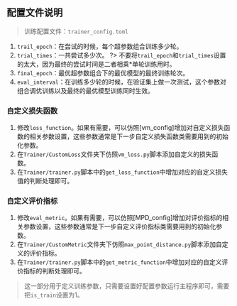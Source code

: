 ## 配置文件说明
> 训练配置文件：`trainer_config.toml`

1. `trail_epoch`：在尝试的时候，每个超参数组合训练多少轮。
2. `trial_times`：一共尝试多少次。
?> 不要将`trail_epoch`和`trial_times`设置的太大，因为最终的尝试时间是二者相乘*单轮训练用时。
3. `final_epoch`：最优超参数组合下的最优模型的最终训练轮次。
4. `eval_interval`：在训练多少轮的时候，在验证集上做一次测试，这个参数对组合调优训练以及最终的最优模型训练同时生效。

### 自定义损失函数
1. 修改`loss_function`。如果有需要，可以仿照[vm_config]增加对自定义损失函数的相关参数设置，这些参数通常是下一步自定义损失函数类需要用到的初始化参数。
2. 在`Trainer/CustomLoss`文件夹下仿照`vm_loss.py`脚本添加自定义的损失函数。
3. 在`Trainer/trainer.py`脚本中的`get_loss_function`中增加对应的自定义损失值的判断处理即可。

### 自定义评价指标
1. 修改`eval_metric`。如果有需要，可以仿照[MPD_config]增加对评价指标的相关参数设置，这些参数通常是下一步自定义评价指标类需要用到的初始化参数。
2. 在`Trainer/CustomMetric`文件夹下仿照`max_point_distance.py`脚本添加自定义的评价指标。
3. 在`Trainer/trainer.py`脚本中的`get_metric_function`中增加对应的自定义评价指标的判断处理即可。
   
> 这一部分用于定义训练参数，只需要设置好配置参数运行主程序即可，需要把`is_train`设置为1。